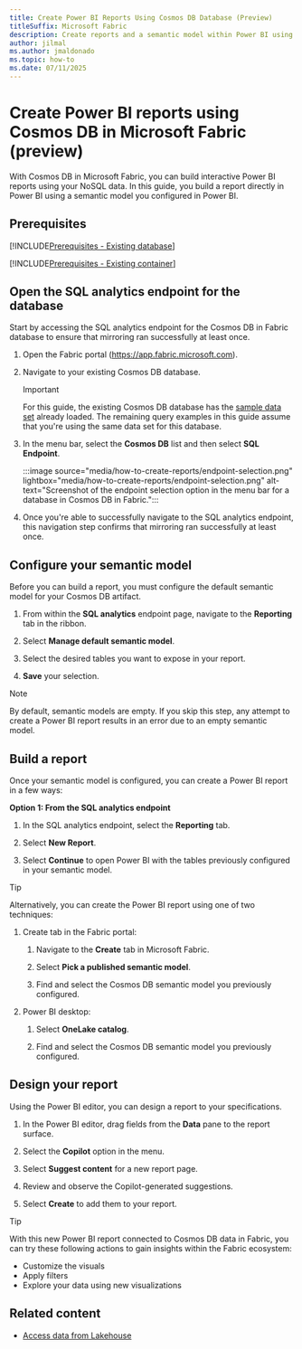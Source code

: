```yaml
---
title: Create Power BI Reports Using Cosmos DB Database (Preview)
titleSuffix: Microsoft Fabric
description: Create reports and a semantic model within Power BI using data from your Cosmos DB database in Microsoft Fabric during the preview.
author: jilmal
ms.author: jmaldonado
ms.topic: how-to
ms.date: 07/11/2025
---
```


# Create Power BI reports using Cosmos DB in Microsoft Fabric (preview)

With Cosmos DB in Microsoft Fabric, you can build interactive Power BI reports using your NoSQL data. In this guide, you build a report directly in Power BI using a semantic model you configured in Power BI.

## Prerequisites

[!INCLUDE[Prerequisites - Existing database](includes/prerequisite-existing-database.md)]

[!INCLUDE[Prerequisites - Existing container](includes/prerequisite-existing-container.md)]

## Open the SQL analytics endpoint for the database

Start by accessing the SQL analytics endpoint for the Cosmos DB in Fabric database to ensure that mirroring ran successfully at least once.

1. Open the Fabric portal (<https://app.fabric.microsoft.com>).

1. Navigate to your existing Cosmos DB database.

    > [!IMPORTANT]
    > For this guide, the existing Cosmos DB database has the [sample data set](sample-data.md) already loaded. The remaining query examples in this guide assume that you're using the same data set for this database.

1. In the menu bar, select the **Cosmos DB** list and then select **SQL Endpoint**.

    :::image source="media/how-to-create-reports/endpoint-selection.png" lightbox="media/how-to-create-reports/endpoint-selection.png" alt-text="Screenshot of the endpoint selection option in the menu bar for a database in Cosmos DB in Fabric.":::

1. Once you're able to successfully navigate to the SQL analytics endpoint, this navigation step confirms that mirroring ran successfully at least once.

## Configure your semantic model

Before you can build a report, you must configure the default semantic model for your Cosmos DB artifact.

1. From within the **SQL analytics** endpoint page, navigate to the **Reporting** tab in the ribbon.

1. Select **Manage default semantic model**.

1. Select the desired tables you want to expose in your report.

1. **Save** your selection.

> [!NOTE]
> By default, semantic models are empty. If you skip this step, any attempt to create a Power BI report results in an error due to an empty semantic model.

## Build a report

Once your semantic model is configured, you can create a Power BI report in a few ways:

**Option 1: From the SQL analytics endpoint**

1. In the SQL analytics endpoint, select the **Reporting** tab.

1. Select **New Report**.

1. Select **Continue** to open Power BI with the tables previously configured in your semantic model.

> [!TIP]
> Alternatively, you can create the Power BI report using one of two techniques:
>
> 1. Create tab in the Fabric portal:
> 
>     1. Navigate to the **Create** tab in Microsoft Fabric.
> 
>     1. Select **Pick a published semantic model**.
> 
>     1. Find and select the Cosmos DB semantic model you previously configured.
> 
> 1. Power BI desktop:
> 
>     1. Select **OneLake catalog**.
> 
>     1. Find and select the Cosmos DB semantic model you previously configured.
>

## Design your report

Using the Power BI editor, you can design a report to your specifications.

1. In the Power BI editor, drag fields from the **Data** pane to the report surface.

1. Select the **Copilot** option in the menu.

1. Select **Suggest content** for a new report page.

1. Review and observe the Copilot-generated suggestions.

1. Select **Create** to add them to your report.

> [!TIP]
> With this new Power BI report connected to Cosmos DB data in Fabric, you can try these following actions to gain insights within the Fabric ecosystem:
>
> - Customize the visuals
> - Apply filters
> - Explore your data using new visualizations
>

## Related content

* [Access data from Lakehouse](how-to-access-data-lakehouse.md)

